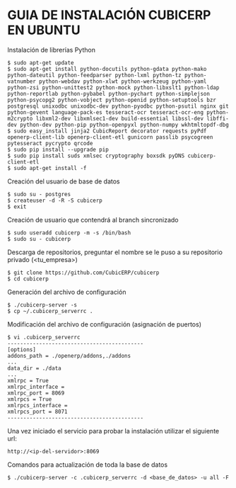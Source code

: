 GUIA DE INSTALACIÓN CUBICERP EN UBUNTU
======================================

Instalación de librerías Python

    $ sudo apt-get update
    $ sudo apt-get install python-docutils python-gdata python-mako python-dateutil python-feedparser python-lxml python-tz python-vatnumber python-webdav python-xlwt python-werkzeug python-yaml python-zsi python-unittest2 python-mock python-libxslt1 python-ldap python-reportlab python-pybabel python-pychart python-simplejson python-psycopg2 python-vobject python-openid python-setuptools bzr postgresql unixodbc unixodbc-dev python-pyodbc python-psutil nginx git python-gevent language-pack-es tesseract-ocr tesseract-ocr-eng python-m2crypto libxml2-dev libxmlsec1-dev build-essential libssl-dev libffi-dev python-dev python-pip python-openpyxl python-numpy wkhtmltopdf-dbg
    $ sudo easy_install jinja2 CubicReport decorator requests pyPdf openerp-client-lib openerp-client-etl gunicorn passlib psycogreen pytesseract pycrypto qrcode
    $ sudo pip install --upgrade pip
    $ sudo pip install suds xmlsec cryptography boxsdk pyDNS cubicerp-client-etl
    $ sudo apt-get install -f

Creación del usuario de base de datos

    $ sudo su - postgres
    $ createuser -d -R -S cubicerp
    $ exit

Creación de usuario que contendrá al branch sincronizado

    $ sudo useradd cubicerp -m -s /bin/bash
    $ sudo su - cubicerp
    
Descarga de repositorios, preguntar el nombre se le puso a su repositorio privado (<tu_empresa>)
    
    $ git clone https://github.com/CubicERP/cubicerp
    $ cd cubicerp

Generación del archivo de configuración

    $ ./cubicerp-server -s
    $ cp ~/.cubicerp_serverrc .


Modificación del archivo de configuración (asignación de puertos)

    $ vi .cubicerp_serverrc
    -------------------------------------------
    [options]
    addons_path = ./openerp/addons,./addons
    ...
    data_dir = ./data
    ...
    xmlrpc = True
    xmlrpc_interface =
    xmlrpc_port = 8069
    xmlrpcs = True
    xmlrpcs_interface =
    xmlrpcs_port = 8071
    -------------------------------------------


Una vez iniciado el servicio para probar la instalación utilizar el siguiente url:

    http://<ip-del-servidor>:8069


Comandos para actualización  de toda la base de datos

    $ ./cubicerp-server -c .cubicerp_serverrc -d <base_de_datos> -u all -F

